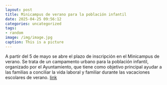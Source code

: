 ```yaml
---
layout: post
title: Minicampus de verano para la población infantil
date: 2025-04-25 09:56:12
categories: uncategorized
tags:
- random
image: /img/image.jpg
caption: This is a picture
---
```

A partir del 5 de mayo se abre el plazo de inscripción en el Minicampus de verano. Se trata de un campamento urbano para la población infantil, organizado por el Ayuntamiento, que tiene como objetivo principal ayudar a las familias a conciliar la vida laboral y familiar durante las vacaciones escolares de verano.  [link](https://www.ayto-villacanada.es/noticias/minicampus-de-verano-para-la-poblacion-infantil-2/)
